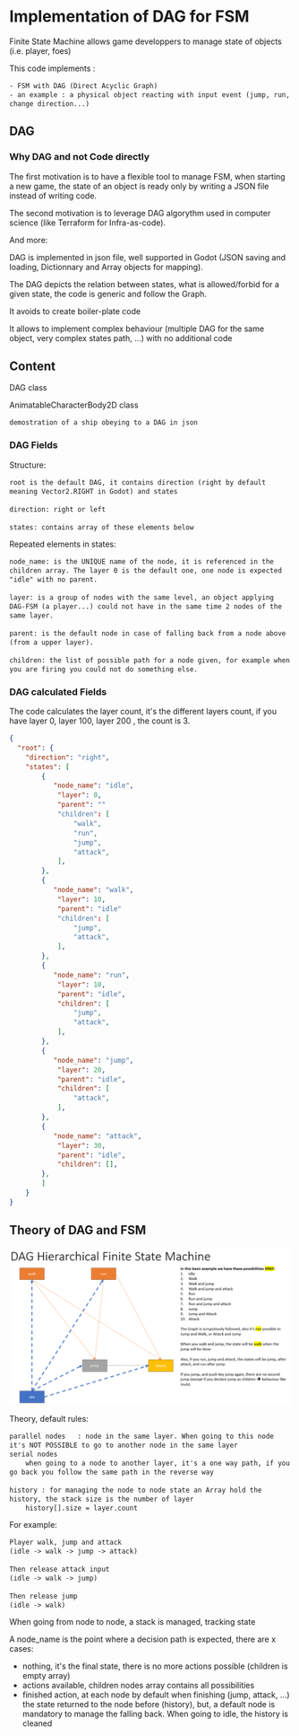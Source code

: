# Implementation of DAG for FSM

Finite State Machine allows game developpers to manage state of objects (i.e. player, foes)

This code implements :

	- FSM with DAG (Direct Acyclic Graph) 
	- an example : a physical object reacting with input event (jump, run, change direction...) 

## DAG

### Why DAG and not Code directly

The first motivation is to have a flexible tool to manage FSM, when starting a new game, the state of an object is ready only by writing a JSON file instead of writing code.

The second motivation is to leverage DAG algorythm used in computer science (like Terraform for Infra-as-code).

And more:

DAG is implemented in json file, well supported in Godot (JSON saving and loading, Dictionnary and Array objects for mapping).

The DAG depicts the relation between states, what is allowed/forbid for a given state, the code is generic and follow the Graph.

It avoids to create boiler-plate code

It allows to implement complex behaviour (multiple DAG for the same object, very complex states path, ...) with no additional code

## Content

DAG class

AnimatableCharacterBody2D class

	demostration of a ship obeying to a DAG in json


### DAG Fields

Structure:

	root is the default DAG, it contains direction (right by default meaning Vector2.RIGHT in Godot) and states

	direction: right or left 

	states: contains array of these elements below

Repeated elements in states:

	node_name: is the UNIQUE name of the node, it is referenced in the children array. The layer 0 is the default one, one node is expected "idle" with no parent.

	layer: is a group of nodes with the same level, an object applying DAG-FSM (a player...) could not have in the same time 2 nodes of the same layer.

	parent: is the default node in case of falling back from a node above (from a upper layer).

	children: the list of possible path for a node given, for example when you are firing you could not do something else.

### DAG calculated Fields

The code calculates the layer count, it's the different layers count, if you have layer 0, layer 100, layer 200 , the count is 3.


````json
{
  "root": { 
	"direction": "right", 
	"states": [
		{
		   "node_name": "idle",
			"layer": 0,
			"parent": ""
			"children": [
				"walk",
				"run",
				"jump",
				"attack",
			],
		},
		{
		   "node_name": "walk",
			"layer": 10,
			"parent": "idle"
			"children": [
				"jump",
				"attack",
			],
		},
		{
		   "node_name": "run",
			"layer": 10,
			"parent": "idle",
			"children": [
				"jump",
				"attack",
			],
		},
		{
		   "node_name": "jump",
			"layer": 20,
			"parent": "idle",
			"children": [
				"attack",
			],
		},
		{
		   "node_name": "attack",
			"layer": 30,
			"parent": "idle",
			"children": [],
		},
		]
	}
}
````

## Theory of DAG and FSM

![](schema-dag.png)

Theory, default rules:

	parallel nodes   : node in the same layer. When going to this node it's NOT POSSIBLE to go to another node in the same layer
	serial nodes     
		when going to a node to another layer, it's a one way path, if you go back you follow the same path in the reverse way
	
	history : for managing the node to node state an Array hold the history, the stack size is the number of layer
		history[].size = layer.count


For example:

	Player walk, jump and attack
	(idle -> walk -> jump -> attack)
	
	Then release attack input
	(idle -> walk -> jump)
	
	Then release jump
	(idle -> walk)

When going from node to node, a stack is managed, tracking state

A node_name is the point where a decision path is expected, there are x cases:

- nothing, it's the final state, there is no more actions possible (children is empty array)
- actions available, children nodes array contains all possibilities
- finished action, at each node by default when finishing (jump, attack, ...) the state returned to the node before (history), but, a default node is mandatory to manage the falling back. When going to idle, the history is cleaned
